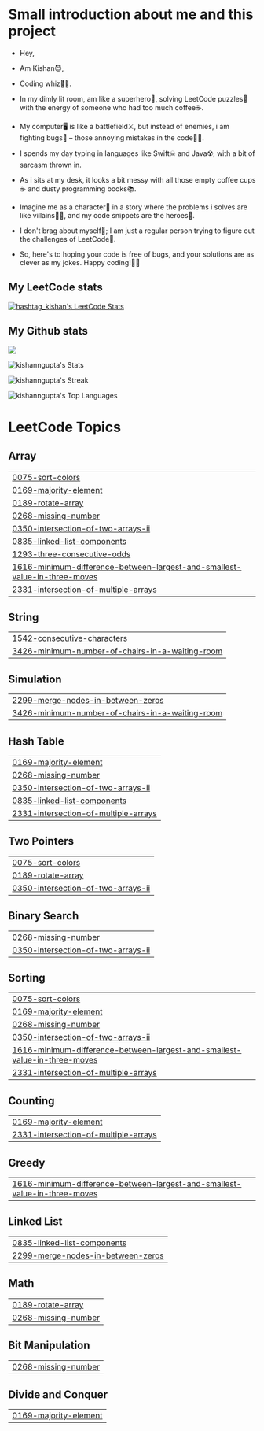 # Small introduction about me and this project
- Hey, 
- Am Kishan😈, 
- Coding whiz🕵️‍♂️. 
- In my dimly lit room, am like a superhero🦹, solving LeetCode puzzles🧩 with the energy of someone who had too much coffee☕️. 
- My computer🖥️ is like a battlefield⚔️, but instead of enemies, i am fighting bugs🐞 – those annoying mistakes in the code🧑‍💻.

- I spends my day typing in languages like Swift☠︎ and Java☢️, with a bit of sarcasm thrown in. 
- As i sits at my desk, it looks a bit messy with all those empty coffee cups☕️ and dusty programming books📚.

- Imagine me as a character🦸 in a story where the problems i solves are like villains🧟‍♀️, and my code snippets are the heroes🦸. 
- I don't brag about myself🤷; I am just a regular person trying to figure out the challenges of LeetCode🤕. 
- So, here's to hoping your code is free of bugs, and your solutions are as clever as my jokes. Happy coding!🧑‍💻

## My LeetCode stats
[![hashtag_kishan's LeetCode Stats](https://leetcode-stats.vercel.app/api?username=hashtag_kishan&theme=Dark)](https://github.com/JeremyTsaii/leetcode-stats)

## My Github stats
![](https://komarev.com/ghpvc/?username=kishanngupta&color=blueviolet&style=for-the-badge&base=1234)


![kishanngupta's Stats](https://github-readme-stats.vercel.app/api?username=kishanngupta&theme=dark&show_icons=true&hide_border=false&count_private=false)

![kishanngupta's Streak](https://github-readme-streak-stats.herokuapp.com/?user=kishanngupta&theme=dark&hide_border=false)

![kishanngupta's Top Languages](https://github-readme-stats.vercel.app/api/top-langs/?username=kishanngupta&theme=dark&show_icons=true&hide_border=false&layout=compact)

<!---LeetCode Topics Start-->
# LeetCode Topics
## Array
|  |
| ------- |
| [0075-sort-colors](https://github.com/kishanngupta/LeetCode/tree/master/0075-sort-colors) |
| [0169-majority-element](https://github.com/kishanngupta/LeetCode/tree/master/0169-majority-element) |
| [0189-rotate-array](https://github.com/kishanngupta/LeetCode/tree/master/0189-rotate-array) |
| [0268-missing-number](https://github.com/kishanngupta/LeetCode/tree/master/0268-missing-number) |
| [0350-intersection-of-two-arrays-ii](https://github.com/kishanngupta/LeetCode/tree/master/0350-intersection-of-two-arrays-ii) |
| [0835-linked-list-components](https://github.com/kishanngupta/LeetCode/tree/master/0835-linked-list-components) |
| [1293-three-consecutive-odds](https://github.com/kishanngupta/LeetCode/tree/master/1293-three-consecutive-odds) |
| [1616-minimum-difference-between-largest-and-smallest-value-in-three-moves](https://github.com/kishanngupta/LeetCode/tree/master/1616-minimum-difference-between-largest-and-smallest-value-in-three-moves) |
| [2331-intersection-of-multiple-arrays](https://github.com/kishanngupta/LeetCode/tree/master/2331-intersection-of-multiple-arrays) |
## String
|  |
| ------- |
| [1542-consecutive-characters](https://github.com/kishanngupta/LeetCode/tree/master/1542-consecutive-characters) |
| [3426-minimum-number-of-chairs-in-a-waiting-room](https://github.com/kishanngupta/LeetCode/tree/master/3426-minimum-number-of-chairs-in-a-waiting-room) |
## Simulation
|  |
| ------- |
| [2299-merge-nodes-in-between-zeros](https://github.com/kishanngupta/LeetCode/tree/master/2299-merge-nodes-in-between-zeros) |
| [3426-minimum-number-of-chairs-in-a-waiting-room](https://github.com/kishanngupta/LeetCode/tree/master/3426-minimum-number-of-chairs-in-a-waiting-room) |
## Hash Table
|  |
| ------- |
| [0169-majority-element](https://github.com/kishanngupta/LeetCode/tree/master/0169-majority-element) |
| [0268-missing-number](https://github.com/kishanngupta/LeetCode/tree/master/0268-missing-number) |
| [0350-intersection-of-two-arrays-ii](https://github.com/kishanngupta/LeetCode/tree/master/0350-intersection-of-two-arrays-ii) |
| [0835-linked-list-components](https://github.com/kishanngupta/LeetCode/tree/master/0835-linked-list-components) |
| [2331-intersection-of-multiple-arrays](https://github.com/kishanngupta/LeetCode/tree/master/2331-intersection-of-multiple-arrays) |
## Two Pointers
|  |
| ------- |
| [0075-sort-colors](https://github.com/kishanngupta/LeetCode/tree/master/0075-sort-colors) |
| [0189-rotate-array](https://github.com/kishanngupta/LeetCode/tree/master/0189-rotate-array) |
| [0350-intersection-of-two-arrays-ii](https://github.com/kishanngupta/LeetCode/tree/master/0350-intersection-of-two-arrays-ii) |
## Binary Search
|  |
| ------- |
| [0268-missing-number](https://github.com/kishanngupta/LeetCode/tree/master/0268-missing-number) |
| [0350-intersection-of-two-arrays-ii](https://github.com/kishanngupta/LeetCode/tree/master/0350-intersection-of-two-arrays-ii) |
## Sorting
|  |
| ------- |
| [0075-sort-colors](https://github.com/kishanngupta/LeetCode/tree/master/0075-sort-colors) |
| [0169-majority-element](https://github.com/kishanngupta/LeetCode/tree/master/0169-majority-element) |
| [0268-missing-number](https://github.com/kishanngupta/LeetCode/tree/master/0268-missing-number) |
| [0350-intersection-of-two-arrays-ii](https://github.com/kishanngupta/LeetCode/tree/master/0350-intersection-of-two-arrays-ii) |
| [1616-minimum-difference-between-largest-and-smallest-value-in-three-moves](https://github.com/kishanngupta/LeetCode/tree/master/1616-minimum-difference-between-largest-and-smallest-value-in-three-moves) |
| [2331-intersection-of-multiple-arrays](https://github.com/kishanngupta/LeetCode/tree/master/2331-intersection-of-multiple-arrays) |
## Counting
|  |
| ------- |
| [0169-majority-element](https://github.com/kishanngupta/LeetCode/tree/master/0169-majority-element) |
| [2331-intersection-of-multiple-arrays](https://github.com/kishanngupta/LeetCode/tree/master/2331-intersection-of-multiple-arrays) |
## Greedy
|  |
| ------- |
| [1616-minimum-difference-between-largest-and-smallest-value-in-three-moves](https://github.com/kishanngupta/LeetCode/tree/master/1616-minimum-difference-between-largest-and-smallest-value-in-three-moves) |
## Linked List
|  |
| ------- |
| [0835-linked-list-components](https://github.com/kishanngupta/LeetCode/tree/master/0835-linked-list-components) |
| [2299-merge-nodes-in-between-zeros](https://github.com/kishanngupta/LeetCode/tree/master/2299-merge-nodes-in-between-zeros) |
## Math
|  |
| ------- |
| [0189-rotate-array](https://github.com/kishanngupta/LeetCode/tree/master/0189-rotate-array) |
| [0268-missing-number](https://github.com/kishanngupta/LeetCode/tree/master/0268-missing-number) |
## Bit Manipulation
|  |
| ------- |
| [0268-missing-number](https://github.com/kishanngupta/LeetCode/tree/master/0268-missing-number) |
## Divide and Conquer
|  |
| ------- |
| [0169-majority-element](https://github.com/kishanngupta/LeetCode/tree/master/0169-majority-element) |
<!---LeetCode Topics End-->